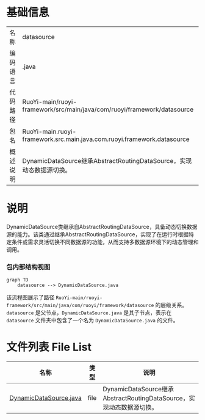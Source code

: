 # 基础信息

|      |      |
|------|------|
| 名称 | datasource |
| 编码语言 | .java |
| 代码路径 | RuoYi-main/ruoyi-framework/src/main/java/com/ruoyi/framework/datasource |
| 包名 | RuoYi-main.ruoyi-framework.src.main.java.com.ruoyi.framework.datasource |
| 概述说明 | DynamicDataSource继承AbstractRoutingDataSource，实现动态数据源切换。 |

# 说明

DynamicDataSource类继承自AbstractRoutingDataSource，具备动态切换数据源的能力。该类通过继承AbstractRoutingDataSource，实现了在运行时根据特定条件或需求灵活切换不同数据源的功能，从而支持多数据源环境下的动态管理和调用。


### 包内部结构视图

```mermaid
graph TD
    datasource --> DynamicDataSource.java
```

该流程图展示了路径 `RuoYi-main/ruoyi-framework/src/main/java/com/ruoyi/framework/datasource` 的层级关系。`datasource` 是父节点，`DynamicDataSource.java` 是其子节点，表示在 `datasource` 文件夹中包含了一个名为 `DynamicDataSource.java` 的文件。

# 文件列表 File List

| 名称   | 类型  | 说明 |
|-------|------|-------------|
| [DynamicDataSource.java](DynamicDataSource.md) | file | DynamicDataSource继承AbstractRoutingDataSource，实现动态数据源切换。 |


